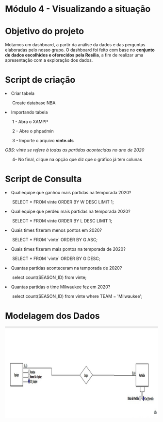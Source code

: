 # Módulo 4 - Visualizando a situação 

<h1>Objetivo do projeto</h1>
<p>Motamos um dashboard, a partir da análise da dados e das perguntas elaboradas pelo nosso grupo. O dashboard foi feito com base no <b>conjunto de dados escolhidos e  oferecidos pela Resilia</b>, a fim de realizar uma apresentação com a exploração dos dados.</p>

<h1>Script de criação </h1>
<li>Criar tabela</li>
  <ul>Create database NBA</ul>
<li>Importando tabela</li>
<ul>1 - Abra o XAMPP</ul>
<ul>2 - Abre o phpadmin</ul>
<ul>3 - Importe o arquivo <b>vinte.cls</b></ul>
<p><i>OBS: vinte se refere à todas as partidas acontecidas no ano de 2020</i></p>
<ul>4- No final, clique na opção que diz que o gráfico já tem colunas </ul>

<h1>Script de Consulta</h1>

<li>Qual equipe que ganhou mais partidas na temporada 2020? </li>
<ul>SELECT * FROM vinte ORDER BY W DESC LIMIT 1;</ul>
<li>Qual equipe que perdeu mais partidas na temporada 2020? </li>
<ul>SELECT * FROM vinte ORDER BY L DESC LIMIT 1;</ul>
<li>Quais times fizeram menos pontos em 2020?</li>
<ul>SELECT * FROM `vinte` ORDER BY G ASC;</ul>
<li>Quais times fizeram mais pontos na temporada de 2020?</li>
<ul>SELECT * FROM `vinte` ORDER BY G DESC;</ul>
<li>Quantas partidas aconteceram na temporada de 2020?</li>
<ul>select count(SEASON_ID) from vinte;</ul>
<li>Quantas partidas o time Milwaukee fez em 2020? </li>
<ul>select count(SEASON_ID) from vinte where TEAM = 'Milwaukee';</ul>

<h1> Modelagem dos Dados</h1>
<img width="600px" height="300px" src="./bancoDeDados/modelagemDados.jpg">
